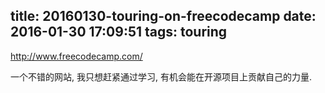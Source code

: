 title: 20160130-touring-on-freecodecamp
date: 2016-01-30 17:09:51
tags: touring
---

http://www.freecodecamp.com/

一个不错的网站, 我只想赶紧通过学习, 有机会能在开源项目上贡献自己的力量.
